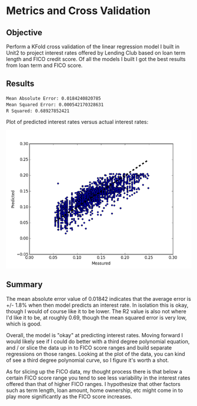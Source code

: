 # Metrics and Cross Validation #

## Objective ##

Perform a KFold cross validation of the linear regression model I built in Unit2 to project interest rates offered by Lending Club based on loan term length and FICO credit score. Of all the models I built I got the best results from loan term and FICO score.

## Results ##

`Mean Absolute Error: 0.0184240820785`  
`Mean Squared Error: 0.000542170328631`  
`R Squared: 0.68927852421` 

Plot of predicted interest rates versus actual interest rates:

<img src="https://github.com/yorktronic/data_science/blob/master/thinkful/Unit4/cv/cross_val_plot.png">

## Summary ##

The mean absolute error value of 0.01842 indicates that the average error is +/- 1.8% when then model predicts an interest rate. In isolation this is okay, though I would of course like it to be lower. The R2 value is also not where I'd like it to be, at roughly 0.69, though the mean squared error is very low, which is good. 

Overall, the model is "okay" at predicting interest rates. Moving forward I would likely see if I could do better with a third degree polynomial equation, and / or slice the data up in to FICO score ranges and build separate regressions on those ranges. Looking at the plot of the data, you can kind of see a third degree polynomial curve, so I figure it's worth a shot.

As for slicing up the FICO data, my thought process there is that below a certain FICO score range you tend to see less variability in the interest rates offered than that of higher FICO ranges. I hypothesize that other factors such as term length, loan amount, home ownership, etc might come in to play more significantly as the FICO score increases. 
